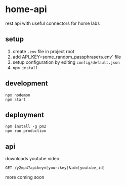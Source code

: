 # home-api

rest api with useful connectors for home labs

## setup

1. create `.env` file in project root
2. add API_KEY=some_random_passphrase` to `.env` file
3. setup configuration by editing `config/default.json`
4. `npm install`

## development

```
npx nodemon
npm start
```

## deployment

```
npm install -g pm2
npm run production
```

## api

downloads youtube video
 
`GET /y2mp4?apikey=[your:key]&id=[youtube_id]`


more coming soon